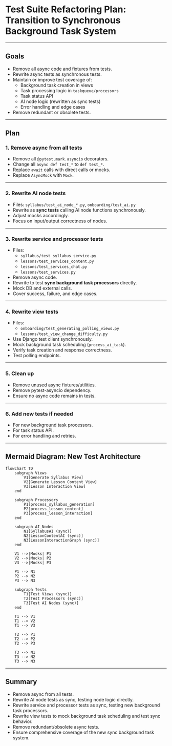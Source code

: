 # Test Suite Refactoring Plan: Transition to Synchronous Background Task System

---

## **Goals**

- Remove all async code and fixtures from tests.
- Rewrite async tests as synchronous tests.
- Maintain or improve test coverage of:
  - Background task creation in views
  - Task processing logic in `taskqueue/processors`
  - Task status API
  - AI node logic (rewritten as sync tests)
  - Error handling and edge cases
- Remove redundant or obsolete tests.

---

## **Plan**

### **1. Remove async from all tests**

- Remove all `@pytest.mark.asyncio` decorators.
- Change all `async def test_*` to `def test_*`.
- Replace `await` calls with direct calls or mocks.
- Replace `AsyncMock` with `Mock`.

---

### **2. Rewrite AI node tests**

- Files: `syllabus/test_ai_node_*.py`, `onboarding/test_ai.py`
- Rewrite as **sync tests** calling AI node functions synchronously.
- Adjust mocks accordingly.
- Focus on input/output correctness of nodes.

---

### **3. Rewrite service and processor tests**

- Files: 
  - `syllabus/test_syllabus_service.py`
  - `lessons/test_services_content.py`
  - `lessons/test_services_chat.py`
  - `lessons/test_services.py`
- Remove async code.
- Rewrite to test **sync background task processors** directly.
- Mock DB and external calls.
- Cover success, failure, and edge cases.

---

### **4. Rewrite view tests**

- Files:
  - `onboarding/test_generating_polling_views.py`
  - `lessons/test_view_change_difficulty.py`
- Use Django test client synchronously.
- Mock background task scheduling (`process_ai_task`).
- Verify task creation and response correctness.
- Test polling endpoints.

---

### **5. Clean up**

- Remove unused async fixtures/utilities.
- Remove pytest-asyncio dependency.
- Ensure no async code remains in tests.

---

### **6. Add new tests if needed**

- For new background task processors.
- For task status API.
- For error handling and retries.

---

## **Mermaid Diagram: New Test Architecture**

```mermaid
flowchart TD
    subgraph Views
        V1[Generate Syllabus View]
        V2[Generate Lesson Content View]
        V3[Lesson Interaction View]
    end

    subgraph Processors
        P1[process_syllabus_generation]
        P2[process_lesson_content]
        P3[process_lesson_interaction]
    end

    subgraph AI_Nodes
        N1[SyllabusAI (sync)]
        N2[LessonContentAI (sync)]
        N3[LessonInteractionGraph (sync)]
    end

    V1 -->|Mocks| P1
    V2 -->|Mocks| P2
    V3 -->|Mocks| P3

    P1 --> N1
    P2 --> N2
    P3 --> N3

    subgraph Tests
        T1[Test Views (sync)]
        T2[Test Processors (sync)]
        T3[Test AI Nodes (sync)]
    end

    T1 --> V1
    T1 --> V2
    T1 --> V3

    T2 --> P1
    T2 --> P2
    T2 --> P3

    T3 --> N1
    T3 --> N2
    T3 --> N3
```

---

## **Summary**

- Remove async from all tests.
- Rewrite AI node tests as sync, testing node logic directly.
- Rewrite service and processor tests as sync, testing new background task processors.
- Rewrite view tests to mock background task scheduling and test sync behavior.
- Remove redundant/obsolete async tests.
- Ensure comprehensive coverage of the new sync background task system.
